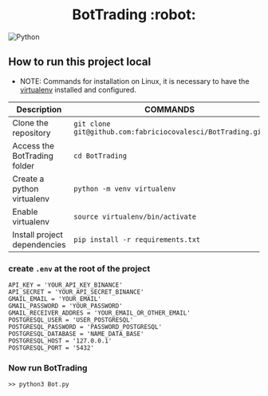 
<h1 align="center"> 
   BotTrading :robot:
</h1>



![Python](https://img.shields.io/badge/Python-v3.9.3-blue) 


## How to run this project local

- NOTE: Commands for installation on Linux, it is necessary to have the [virtualenv](https://docs.python.org/3/tutorial/venv.html) installed and configured.


|           Description                |                          COMMANDS                                      |  
|--------------------------------------|------------------------------------------------------------------------|
|  Clone the repository                |  `git clone git@github.com:fabriciocovalesci/BotTrading.git`           |   
|  Access the BotTrading folder        |  `cd BotTrading`                                                       |   
|  Create a python virtualenv          |  `python -m venv virtualenv`                                           |   
|  Enable virtualenv                   |  `source virtualenv/bin/activate`                                      |   
|  Install project dependencies        |  `pip install -r requirements.txt`                                     |  


### create `.env` at the root of the project

```
API_KEY = 'YOUR_API_KEY_BINANCE'
API_SECRET = 'YOUR_API_SECRET_BINANCE'
GMAIL_EMAIL = 'YOUR_EMAIL'
GMAIL_PASSWORD = 'YOUR_PASSWORD'
GMAIL_RECEIVER_ADDRES = 'YOUR_EMAIL_OR_OTHER_EMAIL'
POSTGRESQL_USER = 'USER_POSTGRESQL'
POSTGRESQL_PASSWORD = 'PASSWORD_POSTGRESQL'
POSTGRESQL_DATABASE = 'NAME_DATA_BASE'
POSTGRESQL_HOST = '127.0.0.1'
POSTGRESQL_PORT = '5432'
```

### Now run **BotTrading**

```
>> python3 Bot.py
```
